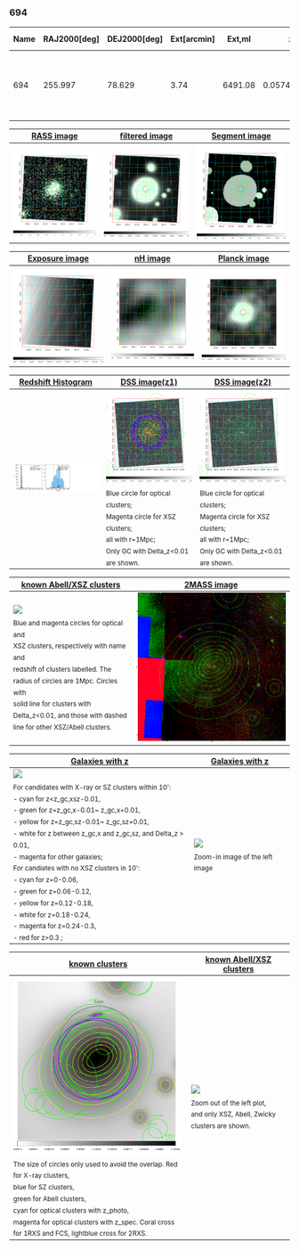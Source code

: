 <div STYLE="page-break-after: always;"></div>

### 694

|Name|RAJ2000[deg]|DEJ2000[deg] |Ext[arcmin]| Ext,ml | z | z_src| C|GC(XSZ,Delta_z<0.01)| GC(OPT,Delta_z<0.01)|GC| R_sig[arcmin] | R500[arcmin] | R500[Mpc]| CRsig[c/s] | CR500[c/s] |L500[1E44 erg/s]|F500[1E-12 erg/s/cm^2]| M500[1E14 Msun]|Tx[keV]|Cnt_sig|Beta|Rc[arcmin]|Comment|Alias|
|---|---|---|---|---|---|------|---|--------|---------|----------|---|---|---|---|---|---|---|---|---|---|---|---|---|---|
|694| 255.997| 78.629| 3.74| 6491.08| 0.0574(0.005)| z1, z_xsz| B| L03, MCXC, PSZ2, Tar, XB| A, N, W| A, L03, MCXC, N, PSZ2, Tar, W, XB| 37.630| 18.260| 1.219| 2.622(0.060)| 2.418(0.056)| 3.551(0.030)| 45.098(0.381)| 5.44(0.02)| 6.20(0.02)| 3680.4| 0.917(-0.020+0.021)| 7.200(-0.205+0.212)| -| k458|

|[RASS image](../image/694/694_img.pdf)|[filtered image](../image/694/694_fil.pdf)|[Segment image](../image/694/694_seg.pdf)|
|-------------------|--------------------|-------------------|
| <img src="../image/694/694_img.png" width="300">  | <img src="../image/694/694_fil.png" width="300">   | <img src="../image/694/694_seg.png" width="300">  |

|[Exposure image](../image/694/694_mex.pdf)| [nH image](../image/694/694_nh.pdf)| [Planck image](../image/694/694_p.pdf)|
|-------------------|--------------------|-------------------|
|<img src="../image/694/694_mex.png" width="300">   | <img src="../image/694/694_nh.png" width="300">    | <img src="../image/694/694_p.png" width="300"> |

|[Redshift Histogram](../image/694/694_zg.pdf) | [DSS image(z1)](../image/694/694_dss_z1.pdf)      |  [DSS image(z2)](../image/694/694_dss_z2.pdf)    |
|-------------------|--------------------|-------------------|
|<img src="../image/694/694_zg.png" width="300"> |<img src="../image/694/694_dss_z1.png" width="300"> <sub><br>Blue circle for optical clusters; <br>Magenta circle for XSZ clusters; <br>all with r=1Mpc; <br>Only GC with Delta_z<0.01 are shown. </sub>| <img src="../image/694/694_dss_z2.png" width="300"><sub><br>Blue circle for optical clusters; <br>Magenta circle for XSZ clusters; <br>all with r=1Mpc; <br>Only GC with Delta_z<0.01 are shown. </sub> |

|[known Abell/XSZ clusters](../image/694/694_m.pdf) | [2MASS image](../image/694/694_2mass.pdf)      |
|-------------------|-------------------|
|<img src=../image/694/694_m.png width="300"> <br><sub>Blue and magenta circles for optical and <br>XSZ clusters, respectively with name and <br>redshift of clusters labelled. The <br>radius of circles are 1Mpc. Circles with <br>solid line for clusters with <br>Delta_z<0.01, and those with dashed <br>line for other XSZ/Abell clusters.        </sub>|<img src="../image/694/694_2mass.png" width="300">  |

|[Galaxies with z](../image/694/694_opt_ned.pdf) |[Galaxies with z](../image/694/694_opt_ned_zoom.pdf) |
|-------------------|-------------------|
| <img src=../image/694/694_opt_ned.png width="300"> <br><sub> For candidates with X-ray or SZ clusters within 10': <br> - cyan for z<z_gc,xsz-0.01, <br> - green for z=z_gc,x-0.01~ z_gc,x+0.01, <br> - yellow for z=z_gc,sz-0.01~ z_gc,sz+0.01, <br> - white for z between z_gc,x and z_gc,sz, and Delta_z > 0.01, <br> - magenta for other galaxies; <br>For candiates with no XSZ clusters in 10': <br> - cyan for z=0-0.06, <br> - green for z=0.06-0.12, <br> - yellow for z=0.12-0.18, <br> - white for z=0.18-0.24, <br> - magenta for z=0.24-0.3, <br> - red for z>0.3 ;  </sub>|<img src=../image/694/694_opt_ned_zoom.png width="300">  <br><sub> Zoom-in image of the left image</sub>|

|[known clusters](../image/694/694_gc.pdf) |[known Abell/XSZ clusters](../image/694/694_gc_large.pdf) |
|-------------------|-------------------|
| <img src=../image/694/694_gc.png width="300"> <br><sub> The size of circles only used to avoid the overlap. Red for X-ray clusters, <br> blue for SZ clusters, <br> green for Abell clusters, <br> cyan for optical clusters with z_photo, <br> magenta for optical clusters with z_spec. Coral cross for 1RXS and FCS, lightblue cross for 2RXS. </sub>|<img src=../image/694/694_gc_large.png width="300"> <br><sub> Zoom out of the left plot, <br> and only XSZ, Abell, Zwicky clusters are shown. </sub> |



